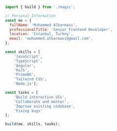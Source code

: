 ```js
import { build } from './magic';

// Personal Information
const me = {
  fullName: 'Muhammed Albarmavı',
  professionalTitle: 'Senior Frontend Developer',
  location: 'Istanbul, Turkey',
  email: 'muhammed.albarmavi@gmail.com',
};

const skills = [
    'JavaScript', 
    'TypeScript', 
    'Angular', 
    'RxJS', 
    'PrimeNG', 
    'Tailwind CSS', 
    'Node.js'];

const tasks = [
    'Build interactive UIs', 
    'Collaborate and mentor', 
    'Improve existing codebase',
    'Fixing bugs'
];

build(me, skills, tasks);
```
<!--
**malbarmavi/malbarmavi** is a ✨ _special_ ✨ repository because its `README.md` (this file) appears on your GitHub profile.

Here are some ideas to get you started:

- 🔭 I’m currently working on ...
- 🌱 I’m currently learning ...
- 👯 I’m looking to collaborate on ...
- 🤔 I’m looking for help with ...
- 💬 Ask me about ...
- 📫 How to reach me: ...
- 😄 Pronouns: ...
- ⚡ Fun fact: ...
-->
